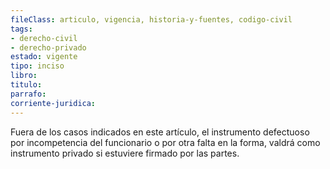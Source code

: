 ```yaml
---
fileClass: articulo, vigencia, historia-y-fuentes, codigo-civil
tags:
- derecho-civil
- derecho-privado
estado: vigente
tipo: inciso
libro:
titulo:
parrafo:
corriente-juridica:
---
```

Fuera de los casos indicados en este artículo, el instrumento defectuoso por incompetencia del funcionario o por otra falta en la forma, valdrá como instrumento privado si estuviere firmado por las partes.